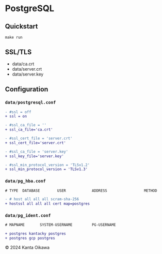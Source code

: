 # PostgreSQL

## Quickstart
```
make run
```

## SSL/TLS
- data/ca.crt
- data/server.crt
- data/server.key

## Configuration
### `data/postgresql.conf`
```diff
- #ssl = off
+ ssl = on

- #ssl_ca_file = ''
+ ssl_ca_file='ca.crt'

- #ssl_cert_file = 'server.crt'
+ ssl_cert_file='server.crt'

- #ssl_ca_file = 'server.key'
+ ssl_key_file='server.key'

- #ssl_min_protocol_version = 'TLSv1.2'
+ ssl_min_protocol_version = 'TLSv1.3'
```

### `data/pg_hba.conf`
```diff
# TYPE  DATABASE        USER            ADDRESS                 METHOD

- # host all all all scram-sha-256
+ hostssl all all all cert map=postgres
```

### `data/pg_ident.conf`
```diff
# MAPNAME       SYSTEM-USERNAME         PG-USERNAME

+ postgres kantacky postgres
+ postgres gcp postgres
```

&copy; 2024 Kanta Oikawa

